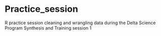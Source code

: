 # Practice_session
R practice session cleaning and wrangling data during the Delta Science Program Synthesis and Training session 1
